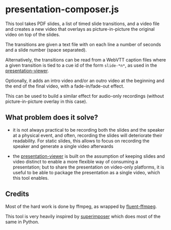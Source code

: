 # presentation-composer.js

This tool takes PDF slides, a list of timed slide transitions, and a video file and creates a new video that overlays as picture-in-picture the original video on top of the slides.

The transitions are given a text file with on each line a number of seconds and a slide number (space separated).

Alternatively, the transitions can be read from a WebVTT caption files where a given transition is tied to a cue id of the form `slide-*n*`, as used in the [presentation-viewer](https://github.com/w3c/presentation-viewer/).

Optionally, it adds an intro video and/or an outro video at the beginning and the end of the final video, with a fade-in/fade-out effect.

This can be used to build a similar effect for audio-only recordings (without picture-in-picture overlay in this case).

## What problem does it solve?
* it is not always practical to be recording both the slides and the speaker at a physical event, and often, recording the slides will deteriorate their readability. For static slides, this allows to focus on recording the speaker and generate a single video afterwards

* the [presentation-viewer](https://github.com/w3c/presentation-viewer/) is built on the assumption of keeping slides and video distinct to enable a more flexible way of consuming a presentation; but to share the presentation on video-only platforms, it is useful to be able to package the presentation as a single video, which this tool enables.

## Credits

Most of the hard work is done by ffmpeg, as wrapped by [fluent-ffmpeg](https://github.com/fluent-ffmpeg/node-fluent-ffmpeg).

This tool is very heavily inspired by [superimposer](https://github.com/jonhoo/superimposer/) which does most of the same in Python.